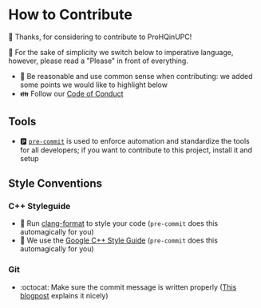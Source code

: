 # How to Contribute

:tada: Thanks, for considering to contribute to ProHQinUPC!

:pray: For the sake of simplicity we switch below to imperative
language, however, please read a "Please" in front of everything.

- :brain: Be reasonable and use common sense when contributing: we
  added some points we would like to highlight below
- :family: Follow our [Code of Conduct](https://github.com/felixhekhorn/ProHQinUPC/blob/master/.github/CODE_OF_CONDUCT.md)

## Tools

- :parking: [`pre-commit`](https://pre-commit.com/) is used to enforce
  automation and standardize the tools for all developers; if you want
  to contribute to this project, install it and setup

## Style Conventions

### C++ Styleguide

- :art: Run [clang-format](https://clang.llvm.org/) to style your code (`pre-commit` does this automagically for you)
- :whale: We use the [Google C++ Style Guide](https://google.github.io/styleguide/cppguide.html) (`pre-commit` does this automagically for you)

### Git

- :octocat: Make sure the commit message is written properly ([This
  blogpost](https://chris.beams.io/posts/git-commit/) explains it
  nicely)
